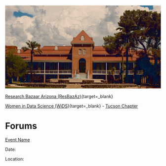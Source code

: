 
![Open Science Banner](assets/oldmain.jpg)

[Research Bazaar Arizona (ResBazAz)](https://researchbazaar.arizona.edu/){target=_blank}

[Women in Data Science (WiDS)](https://www.widsworldwide.org/){target=_blank}
    - [Tucson Chapter]()

# Forums

[Event Name]()

Date: 

Location:
